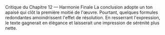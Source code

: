 Critique du Chapitre 12 — Harmonie Finale La conclusion adopte un ton apaisé qui clôt la première moitié de l'œuvre. Pourtant, quelques formules redondantes amoindrissent l'effet de résolution. En resserrant l'expression, le texte gagnerait en élégance et laisserait une impression de sérénité plus nette.
